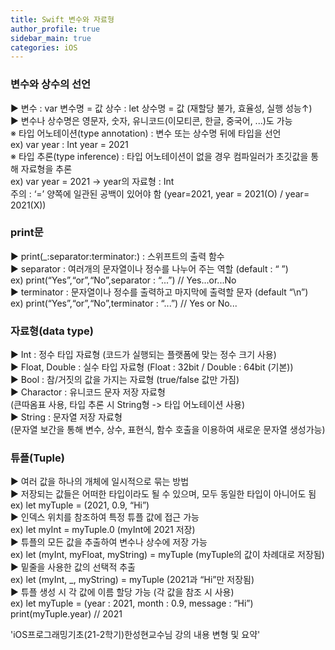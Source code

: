 ```yaml
---
title: Swift 변수와 자료형
author_profile: true
sidebar_main: true
categories: iOS
---
```

### 변수와 상수의 선언

▶ 변수 : var 변수명 = 값   상수 : let 상수명 = 값 (재할당 불가, 효율성, 실행 성능↑)  
▶ 변수나 상수명은 영문자, 숫자, 유니코드(이모티콘, 한글, 중국어, ...)도 가능  
※ 타입 어노테이션(type annotation) : 변수 또는 상수명 뒤에 타입을 선언   
ex) var year : Int  year = 2021  
※ 타입 추론(type inference) : 타입 어노테이션이 없을 경우 컴파일러가 초깃값을 통해 자료형을 추론   
ex) var year = 2021 -> year의 자료형 : Int  
주의 : ‘=’ 양쪽에 일관된 공백이 있어야 함 (year=2021, year = 2021(O) / year= 2021(X))  

### print문

▶ print(_:separator:terminator:) : 스위프트의 출력 함수  
▶ separator : 여러개의 문자열이나 정수를 나누어 주는 역할 (default : “ ”)  
ex) print(“Yes”,“or”,“No”,separator : “...”) // Yes...or...No  
▶ terminator : 문자열이나 정수를 출력하고 마지막에 출력할 문자 (default “\n”)  
ex) print(“Yes”,“or”,“No”,terminator : “...”) // Yes or No...  

### 자료형(data type)

▶ Int : 정수 타입 자료형 (코드가 실행되는 플랫폼에 맞는 정수 크기 사용)  
▶ Float, Double : 실수 타입 자료형 (Float : 32bit / Double : 64bit (기본))  
▶ Bool : 참/거짓의 값을 가지는 자료형 (true/false 값만 가짐)  
▶ Charactor : 유니코드 문자 저장 자료형   
 (큰따옴표 사용, 타입 추론 시 String형 -> 타입 어노테이션 사용)  
▶ String : 문자열 저장 자료형   
 (문자열 보간을 통해 변수, 상수, 표현식, 함수 호출을 이용하여 새로운 문자열 생성가능)  

### 튜플(Tuple)  

▶ 여러 값을 하나의 개체에 일시적으로 묶는 방법  
▶ 저장되는 값들은 어떠한 타입이라도 될 수 있으며, 모두 동일한 타입이 아니어도 됨  
ex) let myTuple = (2021, 0.9, “Hi”)  
▶ 인덱스 위치를 참조하여 특정 튜플 값에 접근 가능  
ex) let myInt = myTuple.0 (myInt에 2021 저장)  
▶ 튜플의 모든 값을 추출하여 변수나 상수에 저장 가능  
ex) let (myInt, myFloat, myString) = myTuple (myTuple의 값이 차례대로 저장됨)  
▶ 밑줄을 사용한 값의 선택적 추출  
ex) let (myInt, _, myString) = myTuple (2021과 “Hi”만 저장됨)  
▶ 튜플 생성 시 각 값에 이름 할당 가능 (각 값을 참조 시 사용)  
ex) let myTuple = (year : 2021, month : 0.9, message : “Hi”)  
    print(myTuple.year) // 2021  

'iOS프로그래밍기초(21-2학기)한성현교수님 강의 내용 변형 및 요약'